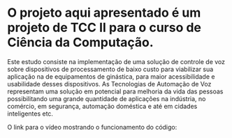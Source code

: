 # O projeto aqui apresentado é um projeto de TCC II para o curso de Ciência da Computação. 
Este estudo consiste na implementação de uma solução de controle de voz sobre dispositivos de processamento de baixo custo para viabilizar sua aplicação na de equipamentos de ginástica, para maior acessibilidade e usabilidade desses dispositivos. As Tecnologias de Automação de Voz representam uma solução em potencial para melhoria da vida das pessoas possibilitando uma grande quantidade de aplicações na indústria, no comércio, em segurança, automação doméstica e até em cidades inteligentes etc. 

O link para o vídeo mostrando o funcionamento do código: 
